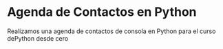 # Agenda de Contactos en Python
Realizamos una agenda de contactos de consola en Python para el curso dePython desde cero  
